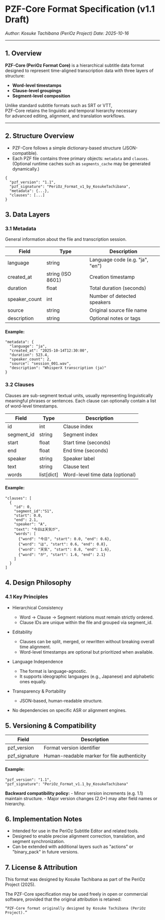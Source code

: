# PZF-Core Format Specification (v1.1 Draft)
*Author: Kosuke Tachibana (PeriOz Project)*
*Date: 2025-10-16*

---

## 1. Overview

**PZF-Core (PeriOz Format Core)** is a hierarchical subtitle data format  
designed to represent time-aligned transcription data with three layers of structure:

- **Word-level timestamps**
- **Clause-level groupings**
- **Segment-level composition**

Unlike standard subtitle formats such as SRT or VTT,  
PZF-Core retains the linguistic and temporal hierarchy necessary  
for advanced editing, alignment, and translation workflows.

---

## 2. Structure Overview

- PZF-Core follows a simple dictionary-based structure (JSON-compatible).  
- Each PZF file contains three primary objects: `metadata` and `clauses`.
	(Optional runtime caches such as `segments_cache` may be generated dynamically.)
```
{
  "pzf_version": "1.1",
  "pzf_signature": "PeriOz_Format_v1_by_KosukeTachibana",
  "metadata": {...},
  "clauses": [...]
}
```

## 3. Data Layers
### 3.1 Metadata
General information about the file and transcription session.

|Field|Type |Description   |
|-----|-----|--------------|
|language|string|Language code (e.g. "ja", "en")|
|created_at	|string (ISO 8601)|Creation timestamp|
|duration	|float|	Total duration (seconds)|
|speaker_count|int|	Number of detected speakers|
|source|string|Original source file name|
|description|string|Optional notes or tags|

#### Example:
```
"metadata": {
  "language": "ja",
  "created_at": "2025-10-14T12:30:00",
  "duration": 523.4,
  "speaker_count": 2,
  "source": "session_001.wav",
  "description": "WhisperX transcription (ja)"
}
```


### 3.2 Clauses
Clauses are sub-segment textual units,
usually representing linguistically meaningful phrases or sentences.
Each clause can optionally contain a list of word-level timestamps.

|Field     |Type      |Description                     |
|----------|----------|--------------------------------|
|id        |int       |Clause index                    |
|segment_id|string    |Segment index                   |
|start     |float     |Start time (seconds)            |
|end       |float     |End time (seconds)              |
|speaker   |string    |Speaker label                   |
|text      |string    |Clause text                     |
|words     |list[dict]|Word-level time data (optional) |

#### Example:
```
"clauses": [
  {
    "id": 0,
	"segment_id":"S1",
    "start": 0.0,
    "end": 2.1,
    "speaker": "A",
    "text": "今日は天気が",
    "words": [
      {"word": "今日", "start": 0.0, "end": 0.6},
      {"word": "は", "start": 0.6, "end": 0.8},
      {"word": "天気", "start": 0.8, "end": 1.6},
      {"word": "が", "start": 1.6, "end": 2.1}
    ]
  }
]
```
## 4. Design Philosophy
### 4.1 Key Principles
- Hierarchical Consistency
	- Word → Clause → Segment relations must remain strictly ordered.
	- Clause IDs are unique within the file and grouped via segment_id.

- Editability
	- Clauses can be split, merged, or rewritten without breaking overall time alignment.
	- Word-level timestamps are optional but prioritized when available.

- Language Independence
	- The format is language-agnostic.
	- It supports ideographic languages (e.g., Japanese) and alphabetic ones equally.

- Transparency & Portability
	- JSON-based, human-readable structure.

- No dependencies on specific ASR or alignment engines.

## 5. Versioning & Compatibility
|Field        |Description                                 |
|-------------|--------------------------------------------|
|pzf_version  |Format version identifier                   |
|pzf_signature|	Human-readable marker for file authenticity|

#### Example:
```
"pzf_version": "1.1",
"pzf_signature": "PeriOz_Format_v1.1_by_KosukeTachibana"
```

**Backward compatibility policy:**
	- Minor version increments (e.g. 1.1) maintain structure.
	- Major version changes (2.0+) may alter field names or hierarchy.


## 6. Implementation Notes
- Intended for use in the PeriOz Subtitle Editor and related tools.
- Designed to enable precise alignment correction, translation, and segment synchronization.
- Can be extended with additional layers such as "actions" or "binary_pack" in future versions.

## 7. License & Attribution
This format was designed by Kosuke Tachibana
as part of the PeriOz Project (2025).

The PZF-Core specification may be used freely in open or commercial software,
provided that the original attribution is retained:

```
“PZF-Core format originally designed by Kosuke Tachibana (PeriOz Project).”
```
